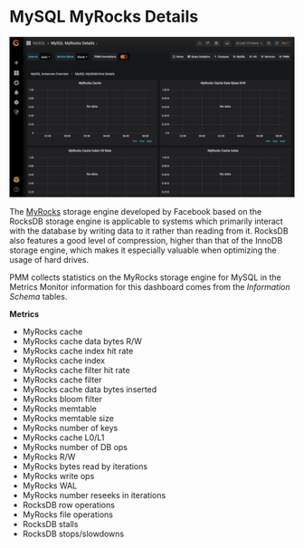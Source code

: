 # MySQL MyRocks Details

![image](../../_images/PMM_MySQL_MyRocks_Details.jpg)

The [MyRocks](http://myrocks.io) storage engine developed by Facebook based on the RocksDB storage engine is applicable to systems which primarily interact with the database by writing data to it rather than reading from it. RocksDB also features a good level of compression, higher than that of the InnoDB storage engine, which makes it especially valuable when optimizing the usage of hard drives.

PMM collects statistics on the MyRocks storage engine for MySQL in the Metrics Monitor information for this dashboard comes from the *Information Schema* tables.

**Metrics**

* MyRocks cache
* MyRocks cache data bytes R/W
* MyRocks cache index hit rate
* MyRocks cache index
* MyRocks cache filter hit rate
* MyRocks cache filter
* MyRocks cache data bytes inserted
* MyRocks bloom filter
* MyRocks memtable
* MyRocks memtable size
* MyRocks number of keys
* MyRocks cache L0/L1
* MyRocks number of DB ops
* MyRocks R/W
* MyRocks bytes read by iterations
* MyRocks write ops
* MyRocks WAL
* MyRocks number reseeks in iterations
* RocksDB row operations
* MyRocks file operations
* RocksDB stalls
* RocksDB stops/slowdowns
